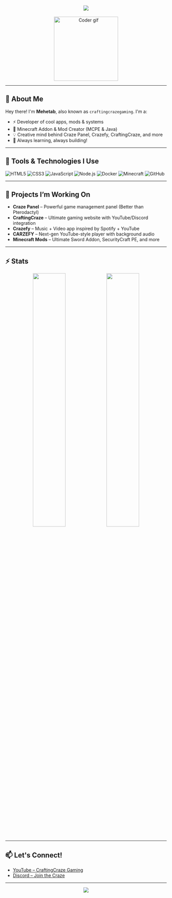 <h1 align="center">
  <img src="https://readme-typing-svg.demolab.com?font=Fira+Code&size=30&pause=1000&center=true&vCenter=true&multiline=true&width=600&height=100&lines=Hi+I'm+Mehetab!;Dev+%2B+Minecraft+Modder;Welcome+to+my+world+of+code+and+creativity!">
</h1>

<p align="center">
  <img src="https://media.giphy.com/media/qgQUggAC3Pfv687qPC/giphy.gif" width="200" alt="Coder gif" />
</p>

---

## 💫 About Me

Hey there! I'm **Mehetab**, also known as `craftingcrazegaming`. I'm a:
- ⚡ Developer of cool apps, mods & systems  
- 🧱 Minecraft Addon & Mod Creator (MCPE & Java)  
- 💡 Creative mind behind Craze Panel, Crazefy, CraftingCraze, and more  
- 🎯 Always learning, always building!

---

## 🔧 Tools & Technologies I Use

![HTML5](https://img.shields.io/badge/-HTML5-E34F26?style=flat&logo=html5&logoColor=white)
![CSS3](https://img.shields.io/badge/-CSS3-1572B6?style=flat&logo=css3&logoColor=white)
![JavaScript](https://img.shields.io/badge/-JavaScript-F7DF1E?style=flat&logo=javascript&logoColor=black)
![Node.js](https://img.shields.io/badge/-Node.js-339933?style=flat&logo=node.js&logoColor=white)
![Docker](https://img.shields.io/badge/-Docker-2496ED?style=flat&logo=docker&logoColor=white)
![Minecraft](https://img.shields.io/badge/-Minecraft-62B47A?style=flat&logo=minecraft&logoColor=white)
![GitHub](https://img.shields.io/badge/-GitHub-181717?style=flat&logo=github&logoColor=white)

---

## 🚀 Projects I’m Working On

- **Craze Panel** – Powerful game management panel (Better than Pterodactyl)
- **CraftingCraze** – Ultimate gaming website with YouTube/Discord integration
- **Crazefy** – Music + Video app inspired by Spotify + YouTube
- **CARZEFY** – Next-gen YouTube-style player with background audio
- **Minecraft Mods** – Ultimate Sword Addon, SecurityCraft PE, and more

---

## ⚡ Stats

<p align="center">
  <img src="https://github-readme-stats.vercel.app/api?username=Mehetab&show_icons=true&theme=radical&border_radius=10" width="45%" />
  <img src="https://github-readme-streak-stats.herokuapp.com/?user=Mehetab&theme=radical" width="45%" />
</p>

---

## 📫 Let's Connect!

- [YouTube – CraftingCraze Gaming](https://youtube.com/@crafting_craze_gaming?si=lMAVl1suTJQWAQoF)  
- [Discord – Join the Craze](https://discord.gg/vrCzfTyj4g)

---

<p align="center">
  <img src="https://readme-typing-svg.demolab.com?font=Fira+Code&weight=500&size=20&pause=1000&color=38BDF8&center=true&vCenter=true&width=435&lines=Thanks+for+visiting!;Star+my+repos+if+you+like+my+work!" />
</p>
